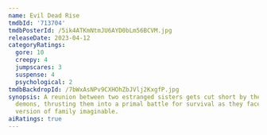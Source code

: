 ```yaml
---
name: Evil Dead Rise
tmdbId: '713704'
tmdbPosterId: /5ik4ATKmNtmJU6AYD0bLm56BCVM.jpg
releaseDate: 2023-04-12
categoryRatings:
  gore: 10
  creepy: 4
  jumpscares: 3
  suspense: 4
  psychological: 2
tmdbBackdropId: /7bWxAsNPv9CXHOhZbJVlj2KxgfP.jpg
synopsis: A reunion between two estranged sisters gets cut short by the rise of flesh-possessing
  demons, thrusting them into a primal battle for survival as they face the most nightmarish
  version of family imaginable.
aiRatings: true
---
```


